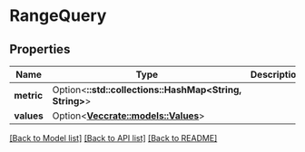 # RangeQuery

## Properties

Name | Type | Description | Notes
------------ | ------------- | ------------- | -------------
**metric** | Option<**::std::collections::HashMap<String, String>**> |  | [optional]
**values** | Option<[**Vec<crate::models::Values>**](values.md)> |  | [optional]

[[Back to Model list]](../README.md#documentation-for-models) [[Back to API list]](../README.md#documentation-for-api-endpoints) [[Back to README]](../README.md)


